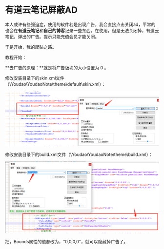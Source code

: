 # 有道云笔记屏蔽AD

本人或许有些强迫症，使用的软件若是出现广告，我会直接点击关闭ad，平常的也会在**有道云笔记**和**自己的博客**记录一些东西。在使用，但是无法关闭掉，有道云笔记，弹出的广告。提示只能充值会员才能关闭。

于是开始，我的爬贴之路。

教程开始：

**去广告的原理：**就是将广告版块的大小设置为 0 。

修改安装目录下的skin.xml文件（\Youdao\YoudaoNote\theme\default\skin.xml）：

![image-20211224233101742](有道云笔记屏蔽AD.assets/image-20211224233101742.png)

修改安装目录下的build.xml文件（\Youdao\YoudaoNote\theme\build.xml）：

![image-20211224233120444](有道云笔记屏蔽AD.assets/image-20211224233120444.png)

把，Bounds属性的值都改为，"0,0,0,0"，就可以隐藏掉广告了。







